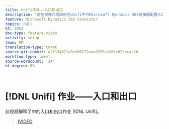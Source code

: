 ```yaml
---
title: Unifi作业——入口和出口
description: '这些视频介绍如何在Unifi中为Microsoft Dynamics 365连接器配置入口和出口作业。  '
feature: Microsoft Dynamics 365 Connector
topics: null
kt: 2952
doc-type: feature-video
activity: setup
team: PM
translation-type: tm+mt
source-git-commit: a2f194821a9ce06272eaed979ee2d8c62cccac2b
workflow-type: tm+mt
source-wordcount: '34'
ht-degree: 0%

---
```



# [!DNL Unifi] 作业——入口和出口

此视频解释了中的入口和出口作业 [!DNL Unifi]。

>[!VIDEO](https://video.tv.adobe.com/v/27396?quality=12)
